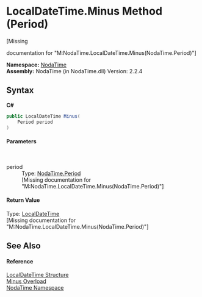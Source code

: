 # LocalDateTime.Minus Method (Period)
 

\[Missing <summary> documentation for "M:NodaTime.LocalDateTime.Minus(NodaTime.Period)"\]

**Namespace:**&nbsp;<a href="N_NodaTime">NodaTime</a><br />**Assembly:**&nbsp;NodaTime (in NodaTime.dll) Version: 2.2.4

## Syntax

**C#**<br />
``` C#
public LocalDateTime Minus(
	Period period
)
```


#### Parameters
&nbsp;<dl><dt>period</dt><dd>Type: <a href="T_NodaTime_Period">NodaTime.Period</a><br />\[Missing <param name="period"/> documentation for "M:NodaTime.LocalDateTime.Minus(NodaTime.Period)"\]</dd></dl>

#### Return Value
Type: <a href="T_NodaTime_LocalDateTime">LocalDateTime</a><br />\[Missing <returns> documentation for "M:NodaTime.LocalDateTime.Minus(NodaTime.Period)"\]

## See Also


#### Reference
<a href="T_NodaTime_LocalDateTime">LocalDateTime Structure</a><br /><a href="Overload_NodaTime_LocalDateTime_Minus">Minus Overload</a><br /><a href="N_NodaTime">NodaTime Namespace</a><br />